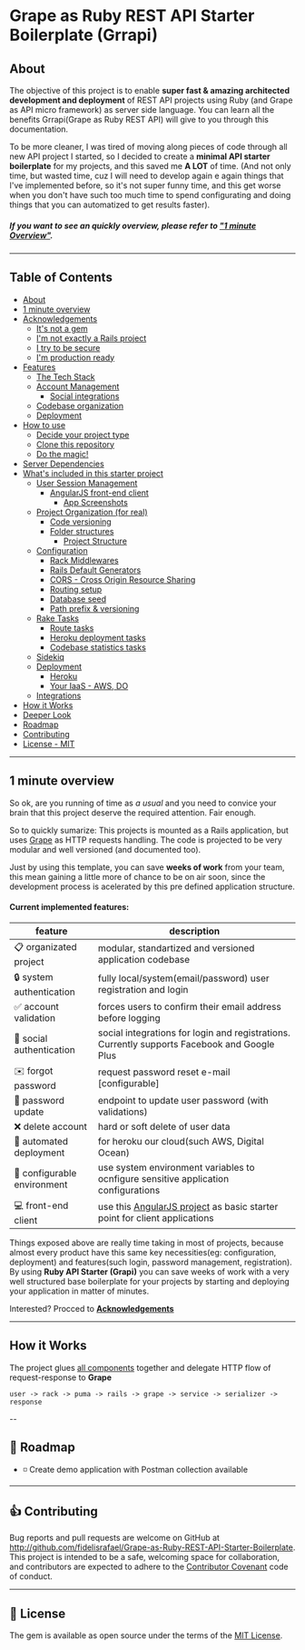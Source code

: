 # Grape as Ruby REST API Starter Boilerplate (Grrapi)

## About

The objective of this project is to enable **super fast & amazing architected development and deployment** of REST API projects using Ruby (and Grape as API micro framework) as server side language.
You can learn all the benefits Grrapi(Grape as Ruby REST API) will give to you through this documentation. 

To be more cleaner, I was tired of moving along pieces of code through all new API project I started, so I decided to create a **minimal API starter boilerplate** for my projects, and this saved me **A LOT** of time. (And not only time, but wasted time, cuz I will need to develop again e again things that I've implemented before, so it's not super funny time, and this get worse when you don't have such too much time to spend configurating and doing things that you can automatized to get results faster).

##### If you want to see an quickly overview, please refer to [**"1 minute Overview"**](#1-minute-overview). 

---

## Table of Contents

* [About](#about)
* [1 minute overview](#1-minute-overview)
* [Acknowledgements](./docs/acknowledgements.md#acknowledgements)
  * [It's not a gem](./docs/acknowledgements.md#hi-im-not-a-gem)
  * [I'm not exactly a Rails project](./docs/acknowledgements.md#im-not-exactly-a-rails-project)
  * [I try to be secure](./docs/acknowledgements.md#i-try-to-secure-by-default)
  * [I'm production ready](./docs/acknowledgements.md#im-production-ready)
* [Features](./docs/features.md#features)
  * [The Tech Stack](./docs/features.md#the-tech-stack)
  * [Account Management](./docs/features.md#account-management)
    * [Social integrations](./docs/features.md#social-integrations-for-auth) 
  * [Codebase organization](./docs/features.md#codebase-organization)
  * [Deployment](./docs/features.md#deployment)
* [How to use](./docs/howto.md#how-to-use)
  * [Decide your project type](./docs/howto.md#decide-which-kind-of-project-you-need)
  * [Clone this repository](./docs/howto.md#clone-this-repository)
  * [Do the magic!](./docs/howto.md#init-your-rails-project)
* [Server Dependencies](./docs/server_dependencies.md#server-dependencies)
* [What's included in this starter project](./docs/whats_included.md)
  * [User Session Management](./docs/whats_included-auth.md#1---user-session-management)
    * [AngularJS front-end client](./docs/whats_included-auth.md#account-confirmation-and-password-reset-front-end-client)
      * [App Screenshots](./docs/whats_included-auth.md#app-screenshots)
  * [Project Organization (for real)](./docs/whats_included-code-organization.md#2---project-organization-for-real)
    * [Code versioning](./docs/whats_included-code-organization.md#code-versioning)
    * [Folder structures](./docs/whats_included-code-organization.md#folder-structures)
      * [Project Structure](./docs/whats_included-code-organization.md#project-structure)
  * [Configuration](./docs/whats_included-configurations.md#configuration)
    * [Rack Middlewares](./docs/whats_included-configurations.md#rack-middlewares)
    * [Rails Default Generators](./docs/whats_included-configurations.md#rails-default-generators)
    * [CORS - Cross Origin Resource Sharing](./docs/whats_included-configurations.md#cors)
    * [Routing setup](./docs/whats_included-configurations.md#routing)
    * [Database seed](./docs/whats_included-configurations.md#database-data-seeding)
    * [Path prefix & versioning](./docs/whats_included-configurations.md#url-path-versioniong-and-prefix)
  * [Rake Tasks](./docs/whats_included-rake-tasks.md#rake-tasks)
    * [Route tasks](./docs/whats_included-rake-tasks.md#routes-tasks)
    * [Heroku deployment tasks](./docs/whats_included-rake-tasks.md#heroku-deployment-tasks) 
    * [Codebase statistics tasks](./docs/whats_included-rake-tasks.md#codebase-stats)
  * [Sidekiq](./docs/whats_included-sidekiq.md#3---sidekiq)
  * [Deployment](./docs/whats_included-deployment.md#4---deployment)
    * [Heroku](./docs/whats_included-deployment.md#option-1-deploy-your-application-to-heroku)
    * [Your IaaS - AWS, DO](./docs/whats_included-deployment.md#option-2-deploy-your-application-to-your-cloud-server-using-capistrano)
  * [Integrations](./docs/whats_included-integrations.md#5---out-of-box-integrations)
* [How it Works](#how-it-works)
* [Deeper Look](./docs/deeper_look.md)
* [Roadmap](#calendar-roadmap-)
* [Contributing](#thumbsup-contributing)
* [License - MIT](#memo-license)


---

## 1 minute overview

So ok, are you running of time as _a usual_ and you need to convice your brain that this project deserve the required attention. Fair enough. 

So to quickly sumarize: This projects is mounted as a Rails application, but uses [Grape](https://github.com/intridea/grape) as HTTP requests handling. The code is projected to be very modular and well versioned (and documented too). 

Just by using this template, you can save **weeks of work** from your team, this mean gaining a little more of chance to be on air soon, since the development process is acelerated by this pre defined application structure.

#### Current implemented features:

| feature | description |
|---------|-------------|
| :clipboard: organizated project | modular, standartized and versioned application codebase |
| :lock: system authentication | fully local/system(email/password) user registration and login |
| :white_check_mark: account validation  | forces users to confirm their email address before logging |
| :busts_in_silhouette: social authentication | social integrations for login and registrations. Currently supports Facebook and Google Plus |
| :envelope: forgot password | request password reset e-mail [configurable] |
| :key: password update | endpoint to update user password (with validations) |
| :x: delete account | hard or soft delete of user data |
| :construction: automated deployment | for heroku our cloud(such AWS, Digital Ocean) |
| :vertical_traffic_light: configurable environment | use system environment variables to ocnfigure sensitive application configurations |
| :computer: front-end client | use this [AngularJS project](https://github.com/fidelisrafael/grapi-angularjs-client) as basic starter point for client applications |

Things exposed above are really time taking in most of projects, because almost every product have this same key necessities(eg: configuration, deployment) and features(such login, password management, registration). By using **Ruby API Starter (Grapi)** you can save weeks of work with a very well structured base boilerplate for your projects by starting and deploying your application in matter of minutes.

Interested? Procced to [**Acknowledgements**](./docs/acknowledgements.md)

---

## How it Works

The project glues [all components](#the-tech-stack) together and delegate HTTP flow of request-response to **Grape**


```
user -> rack -> puma -> rails -> grape -> service -> serializer -> response
```

--

## :calendar: Roadmap <a name="roadmap"></a>

- :white_medium_small_square: Create demo application with Postman collection available


---

## :thumbsup: Contributing

Bug reports and pull requests are welcome on GitHub at http://github.com/fidelisrafael/Grape-as-Ruby-REST-API-Starter-Boilerplate. This project is intended to be a safe, welcoming space for collaboration, and contributors are expected to adhere to the [Contributor Covenant](contributor-covenant.org) code of conduct.

---

## :memo: License

The gem is available as open source under the terms of the [MIT License](http://opensource.org/licenses/MIT).